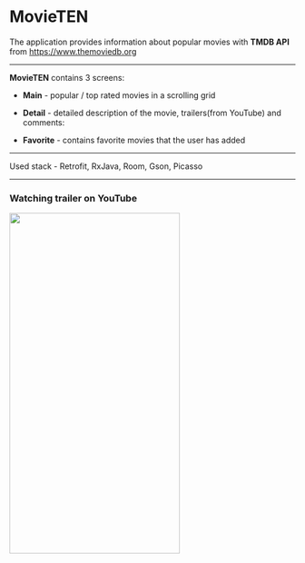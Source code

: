 # MovieTEN
The application provides information about popular movies with **TMDB API** from https://www.themoviedb.org
___
**MovieTEN** contains 3 screens:

  * **Main** - popular / top rated movies in a scrolling grid

  * **Detail** - detailed description of the movie, trailers(from YouTube) and comments:

  * **Favorite** - contains favorite movies that the user has added
___
Used stack - Retrofit, RxJava, Room, Gson, Picasso
___
### Watching trailer on YouTube 

<img src="https://github.com/Sickgrey/MovieTEN/blob/master/app/gifs/trailer.gif" width="300" height="600"/>
